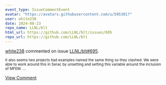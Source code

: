 ```yaml
---
event_type: IssueCommentEvent
avatar: "https://avatars.githubusercontent.com/u/595301?"
user: white238
date: 2024-08-23
repo_name: LLNL/blt
html_url: https://github.com/LLNL/blt/issues/695
repo_url: https://github.com/LLNL/blt
---
```


<a href='https://github.com/white238' target='_blank'>white238</a> commented on issue <a href='https://github.com/LLNL/blt/issues/695' target='_blank'>LLNL/blt#695</a>.

<small>It also seems two projects had examples named the same thing so they clashed. We were able to work around this in Serac by unsetting and setting this variable around the inclusion of MFEM....</small>

<a href='https://github.com/LLNL/blt/issues/695' target='_blank'>View Comment</a>